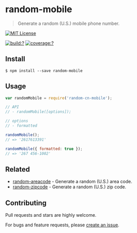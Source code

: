 # random-mobile

> Generate a random (U.S.) mobile phone number.

[![MIT License](https://img.shields.io/badge/license-MIT_License-green.svg?style=flat-square)](https://github.com/mock-end/random-mobile/blob/master/LICENSE)

[![build:?](https://img.shields.io/travis/mock-end/random-mobile/master.svg?style=flat-square)](https://travis-ci.org/mock-end/random-mobile)
[![coverage:?](https://img.shields.io/coveralls/mock-end/random-mobile/master.svg?style=flat-square)](https://coveralls.io/github/mock-end/random-mobile)


## Install

```
$ npm install --save random-mobile
```

## Usage

```js
var randomMobile = require('random-cn-mobile');

// API
// - randomMobile([options]);

// options
// - formatted

randomMobile();
// => '2617613391'

randomMobile({ formatted: true });
// => '267 456-1002'
```

## Related

- [random-areacode](https://github.com/mock-end/random-areacode) - Generate a random (U.S.) area code.
- [random-zipcode](https://github.com/mock-end/random-zipcode) - Generate a random (U.S.) zip code.


## Contributing

Pull requests and stars are highly welcome.

For bugs and feature requests, please [create an issue](https://github.com/mock-end/random-mobile/issues/new).
